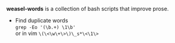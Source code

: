 **weasel-words** is a collection of bash scripts that improve prose.


- Find duplicate words  
   `grep -Eo '(\b.+) \1\b'`   
   or in vim `\(\<\w\+\>\)\_s*\<\1\>`

